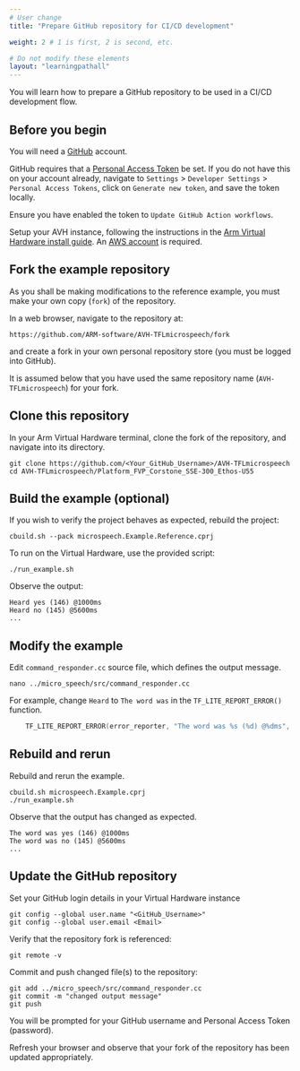 ```yaml
---
# User change
title: "Prepare GitHub repository for CI/CD development"

weight: 2 # 1 is first, 2 is second, etc.

# Do not modify these elements
layout: "learningpathall"
---
```

You will learn how to prepare a GitHub repository to be used in a CI/CD development flow.

## Before you begin

You will need a [GitHub](https://github.com) account.

GitHub requires that a [Personal Access Token](https://docs.github.com/en/authentication/keeping-your-account-and-data-secure/creating-a-personal-access-token) be set. If you do not have this on your account already, navigate to `Settings` > `Developer Settings` > `Personal Access Tokens`, click on `Generate new token`, and save the token locally.

Ensure you have enabled the token to `Update GitHub Action workflows`.

Setup your AVH instance, following the instructions in the [Arm Virtual Hardware install guide](/install-guides/avh#corstone). An [AWS account](https://aws.amazon.com/) is  required.


## Fork the example repository

As you shall be making modifications to the reference example, you must make your own copy (`fork`) of the repository.

In a web browser, navigate to the repository at:
```console
https://github.com/ARM-software/AVH-TFLmicrospeech/fork
```
and create a fork in your own personal repository store (you must be logged into GitHub).

It is assumed below that you have used the same repository name (`AVH-TFLmicrospeech`) for your fork.

## Clone this repository

In your Arm Virtual Hardware terminal, clone the fork of the repository, and navigate into its directory.
```console
git clone https://github.com/<Your_GitHub_Username>/AVH-TFLmicrospeech
cd AVH-TFLmicrospeech/Platform_FVP_Corstone_SSE-300_Ethos-U55
```
## Build the example (optional)

If you wish to verify the project behaves as expected, rebuild the project:
```console
cbuild.sh --pack microspeech.Example.Reference.cprj
```
To run on the Virtual Hardware, use the provided script:
```console
./run_example.sh
```
Observe the output:
```output
Heard yes (146) @1000ms
Heard no (145) @5600ms
...
```
## Modify the example

Edit `command_responder.cc` source file, which defines the output message.
```console
nano ../micro_speech/src/command_responder.cc
```
For example, change `Heard` to `The word was` in the `TF_LITE_REPORT_ERROR()` function.
```C
    TF_LITE_REPORT_ERROR(error_reporter, "The word was %s (%d) @%dms", found_command, score, current_time);
```
## Rebuild and rerun
Rebuild and rerun the example.
```console
cbuild.sh microspeech.Example.cprj
./run_example.sh
```
Observe that the output has changed as expected.
```output
The word was yes (146) @1000ms
The word was no (145) @5600ms
...
```
## Update the GitHub repository

Set your GitHub login details in your Virtual Hardware instance
```console
git config --global user.name "<GitHub_Username>"
git config --global user.email <Email>
```
Verify that the repository fork is referenced:
```console
git remote -v
```
Commit and push changed file(s) to the repository:
```console
git add ../micro_speech/src/command_responder.cc
git commit -m "changed output message"
git push
```
You will be prompted for your GitHub username and Personal Access Token (password).

Refresh your browser and observe that your fork of the repository has been updated appropriately.
